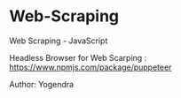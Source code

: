 # Web-Scraping
Web Scraping - JavaScript

Headless Browser for Web Scarping : https://www.npmjs.com/package/puppeteer

Author: Yogendra
